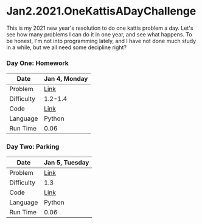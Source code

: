 # Jan2.2021.OneKattisADayChallenge
This is my 2021 new year's resolution to do one kattis problem a day.
Let's see how many problems I can do it in one year, and see what happens.
To be honest, I'm not into programming lately, and I have not done much study in a while, but we all need some decipline right?

### Day One: Homework
|Date|Jan 4, Monday|
| --- | --- |
|Problem|[Link](https://open.kattis.com/problems/heimavinna)|
|Difficulty|1.2-1.4|
|Code|[Link](https://github.com/SKajiwara/Jan2.2021.OneKattisADayChallenge/Homework)|
|Language|Python|
|Run Time|0.06|

### Day Two: Parking 
|Date|Jan 5, Tuesday|
| --- | --- |
|Problem|[Link](https://open.kattis.com/problems/parking2)|
|Difficulty|1.3|
|Code|[Link](https://github.com/SKajiwara/Jan2.2021.OneKattisADayChallenge/Parking)|
|Language|Python|
|Run Time|0.06|
